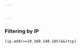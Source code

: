 ```yaml
---


---
```


<h3 id="filtering-by-ip">Filtering by IP</h3>
<pre><code>(ip.addr==10.160.140.185)&amp;&amp;(tcp)
</code></pre>


